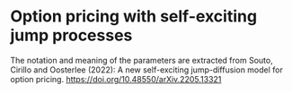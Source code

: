 # Option pricing with self-exciting jump processes

The notation and meaning of the parameters are extracted from Souto, Cirillo and
Oosterlee (2022): A new self-exciting jump-diffusion model for option pricing.
https://doi.org/10.48550/arXiv.2205.13321
